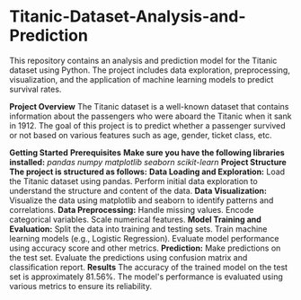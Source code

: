# Titanic-Dataset-Analysis-and-Prediction
This repository contains an analysis and prediction model for the Titanic dataset using Python. The project includes data exploration, preprocessing, visualization, and the application of machine learning models to predict survival rates.

**Project Overview**
The Titanic dataset is a well-known dataset that contains information about the passengers who were aboard the Titanic when it sank in 1912. The goal of this project is to predict whether a passenger survived or not based on various features such as age, gender, ticket class, etc.

**Getting Started**
**Prerequisites**
**Make sure you have the following libraries installed:**
_pandas
numpy
matplotlib
seaborn
scikit-learn_
**Project Structure
The project is structured as follows:**
**Data Loading and Exploration:**
Load the Titanic dataset using pandas.
Perform initial data exploration to understand the structure and content of the data.
**Data Visualization:**
Visualize the data using matplotlib and seaborn to identify patterns and correlations.
**Data Preprocessing:**
Handle missing values.
Encode categorical variables.
Scale numerical features.
**Model Training and Evaluation:**
Split the data into training and testing sets.
Train machine learning models (e.g., Logistic Regression).
Evaluate model performance using accuracy score and other metrics.
**Prediction:**
Make predictions on the test set.
Evaluate the predictions using confusion matrix and classification report.
**Results**
The accuracy of the trained model on the test set is approximately 81.56%. The model's performance is evaluated using various metrics to ensure its reliability.
